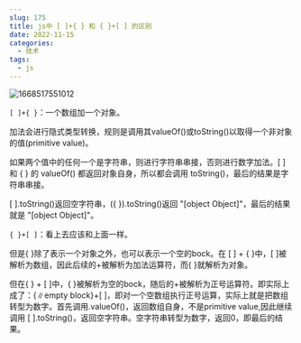 ```yaml
---
slug: 175
title: js中 [ ]+{ } 和 { }+[ ] 的区别
date: 2022-11-15
categories: 
  - 技术
tags: 
  - js
---
```


![1668517551012](https://imgurl.s3.bitiful.net/images/20221115/1668517551012.iwayac5c194.webp)

`[ ]+{ }`：一个数组加一个对象。



加法会进行隐式类型转换，规则是调用其valueOf()或toString()以取得一个非对象的值(primitive value)。

<!-- more -->

如果两个值中的任何一个是字符串，则进行字符串串接，否则进行数字加法。[ ] 和 { } 的 valueOf() 都返回对象自身，所以都会调用 toString()，最后的结果是字符串串接。

[ ].toString()返回空字符串，({ }).toString()返回 "[object Object]"，最后的结果就是 "[object Object]"。

`{ }+[ ]`：看上去应该和上面一样。

但是{ }除了表示一个对象之外，也可以表示一个空的bock。在 [ ] + { }中，[ ]被解析为数组，因此后续的+被解析为加法运算符，而{ }就解析为对象。

但在{ } + [ ]中，{ }被解析为空的bock，随后的+被解析为正号运算符。即实际上成了：{∥empty block}+[ ]，即对一个空数组执行正号运算，实际上就是把数组转型为数字。首先调用.valueOf()，返回数组自身，不是primitive value,因此继续调用 [ ].toString()，返回空字符串。空字符串转型为数字，返回0，即最后的结果。